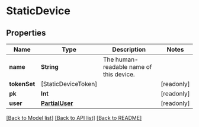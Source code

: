 # StaticDevice

## Properties
Name | Type | Description | Notes
------------ | ------------- | ------------- | -------------
**name** | **String** | The human-readable name of this device. | 
**tokenSet** | [StaticDeviceToken] |  | [readonly] 
**pk** | **Int** |  | [readonly] 
**user** | [**PartialUser**](PartialUser.md) |  | [readonly] 

[[Back to Model list]](../README.md#documentation-for-models) [[Back to API list]](../README.md#documentation-for-api-endpoints) [[Back to README]](../README.md)


